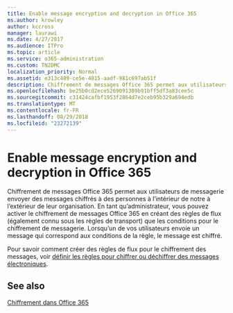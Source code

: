 ```yaml
---
title: Enable message encryption and decryption in Office 365
ms.author: krowley
author: kccross
manager: laurawi
ms.date: 4/27/2017
ms.audience: ITPro
ms.topic: article
ms.service: o365-administration
ms.custom: TN2DMC
localization_priority: Normal
ms.assetid: e313c489-ce5e-4015-aadf-981c697ab51f
description: Chiffrement de messages Office 365 permet aux utilisateurs de messagerie envoyer des messages chiffrés à des personnes à l’intérieur de notre à l’extérieur de leur organisation. En tant qu’administrateur, vous pouvez activer le chiffrement de messages Office 365 en créant des règles de flux (également connu sous les règles de transport) que les conditions pour le chiffrement de messagerie.
ms.openlocfilehash: be25b0cd2ece5269091309b91bff5df3a83cee5c
ms.sourcegitcommit: c31424cafbf1953f2864d7e2ceb95b329a694edb
ms.translationtype: MT
ms.contentlocale: fr-FR
ms.lasthandoff: 08/29/2018
ms.locfileid: "23272139"
---
```

# <a name="enable-message-encryption-and-decryption-in-office-365"></a>Enable message encryption and decryption in Office 365

Chiffrement de messages Office 365 permet aux utilisateurs de messagerie envoyer des messages chiffrés à des personnes à l’intérieur de notre à l’extérieur de leur organisation. En tant qu’administrateur, vous pouvez activer le chiffrement de messages Office 365 en créant des règles de flux (également connu sous les règles de transport) que les conditions pour le chiffrement de messagerie. Lorsqu’un de vos utilisateurs envoie un message qui correspond aux conditions de la règle, le message est chiffré.
  
Pour savoir comment créer des règles de flux pour le chiffrement des messages, voir [définir les règles pour chiffrer ou déchiffrer des messages électroniques](https://go.microsoft.com/fwlink/p/?LinkID=402846).
  
## <a name="see-also"></a>See also

[Chiffrement dans Office 365](https://go.microsoft.com/fwlink/p/?LinkID=392525)

